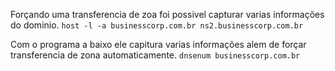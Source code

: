  Forçando uma transferencia de zoa foi possivel capturar varias informações do dominio.
	 `host -l -a businesscorp.com.br ns2.businesscorp.com.br`

  Com o programa a baixo ele capitura varias informações alem de forçar transferencia de zona automaticamente.
	  `dnsenum businesscorp.com.br`
